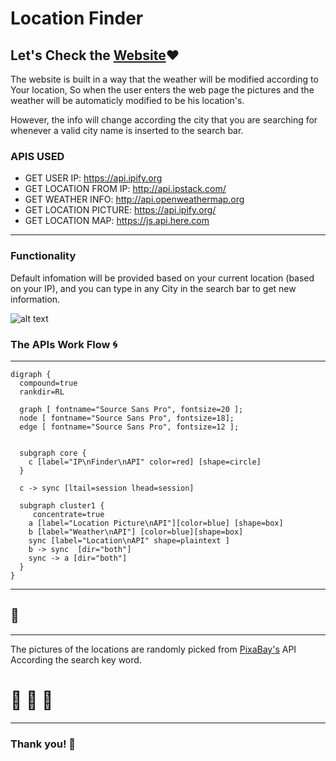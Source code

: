# Location Finder

<!-- https://webahead5.github.io/LocationInfo/ -->
Let's Check the [Website](https://webahead5.github.io/FaceDetect/):heart:
---
The website is built in a way that the weather will be modified according to Your location, So when the user enters the web page the pictures and the weather will be automaticly modified to be his location's.

However, the info will change according the city that you are searching for whenever a valid city name is inserted to the search bar. 


### APIS USED 

- GET USER IP: https://api.ipify.org
- GET LOCATION FROM IP: http://api.ipstack.com/
- GET WEATHER INFO: http://api.openweathermap.org
- GET LOCATION PICTURE: https://api.ipify.org/
- GET LOCATION MAP: https://js.api.here.com
---


### Functionality

Default infomation will be provided based on your current location (based on your IP), and you can type in any City in the search bar to get new information.


![alt text](https://i.ibb.co/0VyX4nK/Location-App.png)


### The APIs Work Flow :cyclone:

---
```graphviz
digraph {
  compound=true
  rankdir=RL

  graph [ fontname="Source Sans Pro", fontsize=20 ];
  node [ fontname="Source Sans Pro", fontsize=18];
  edge [ fontname="Source Sans Pro", fontsize=12 ];


  subgraph core {
    c [label="IP\nFinder\nAPI" color=red] [shape=circle]
  }
  
  c -> sync [ltail=session lhead=session]

  subgraph cluster1 {
     concentrate=true
    a [label="Location Picture\nAPI"][color=blue] [shape=box]
    b [label="Weather\nAPI"] [color=blue][shape=box]
    sync [label="Location\nAPI" shape=plaintext ]
    b -> sync  [dir="both"]
    sync -> a [dir="both"]
  }
}
```

---
:dog:
---

---
The pictures of the locations are randomly picked from [PixaBay's](https://pixabay.com) API According the search key word.


# :100: :muscle: :tada:

---

### Thank you! :sheep: 

